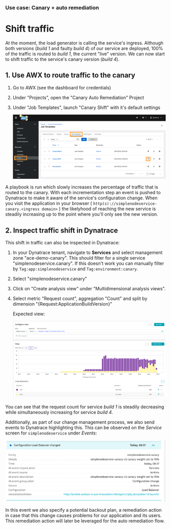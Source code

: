 ### Use case: Canary + auto remediation

# Shift traffic

At the moment, the load generator is calling the service's ingress. Although both versions (*build 1* and faulty *build 4*) of our service are deployed, 100% of the traffic is routed to *build 1*, the current "live" version. We can now start to shift traffic to the service's canary version (*build 4*).

## 1. Use AWX to route traffic to the canary

1. Go to AWX (see the dashboard for credentials)
2. Under "Projects", open the "Canary Auto Remediation" Project 
3. Under "Job Templates", launch "Canary Shift" with it's default settings

    ![awx_template_canary](../assets/images/awx_template_canary.png)

A playbook is run which slowly increases the percentage of traffic that is routed to the canary. With each incrementation step an event is pushed to Dynatrace to make it aware of the service's configuration change. When you visit the application in your browser ( `http(s)://simplenodeservice-canary.<ingress domain>` ) the likelyhood of reaching the new service is steadily increasing up to the point where you'll only see the new version.

## 2. Inspect traffic shift in Dynatrace

This shift in traffic can also be inspected in Dynatrace:

1) In your Dynatrace tenant, navigate to **Services** and select management zone "ace-demo-canary". This should filter for a single service "simplenodeservice.canary". If this doesn't work you can manually filter by `Tag:app:simplenodeservice` and `Tag:environment:canary`.
2) Select "simplenodeservice.canary"
3) Click on "Create analysis view" under "Multidimensional analysis views".
4) Select metric "Request count", aggregation "Count" and split by dimension "{Request:ApplicationBuildVersion}"

    Expected view:

    ![dynatrace_service_traffic_shift](../assets/images/dynatrace_service_traffic_shift.png)

You can see that the request count for service *build 1* is steadily decreasing while simultaneously increasing for service *build 4*.

Additionally, as part of our change management process, we also send events to Dynatrace highlighting this. This can be observed on the *Service* screen for `simplenodeservice` under *Events*:

![dynatrace_service_events](../assets/images/dynatrace_service_events.png)

In this event we also specify a potential backout plan, a remediation action in case that this change causes problems for our application and its users. This remediation action will later be leveraged for the auto remediation flow.